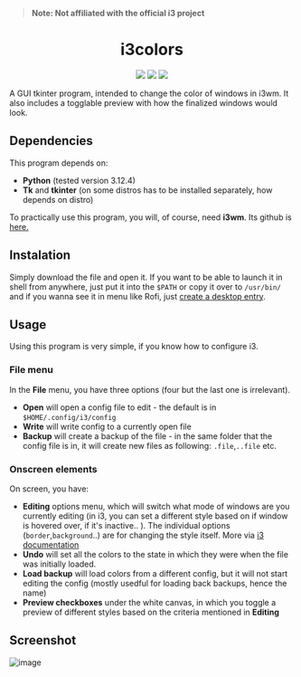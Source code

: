 > **Note: Not affiliated with the official i3 project**

<div align=center>
  <h1>i3colors</h1>
  <img src=https://img.shields.io/badge/Language:-Python-yellow />
  <img src=https://img.shields.io/badge/WM:-i3wm-green />
  <img src=https://img.shields.io/badge/System:-GNU/Linux-blue />
</div>

A GUI tkinter program, intended to change the color of windows in i3wm. It also includes a togglable preview with how the finalized windows would look.

## Dependencies

This program depends on:
 - **Python** (tested version 3.12.4)
 - **Tk** and **tkinter** (on some distros has to be installed separately, how depends on distro)

To practically use this program, you will, of course, need **i3wm**. Its github is [here.](https://github.com/i3/i3)

## Instalation

Simply download the file and open it. If you want to be able to launch it in shell from anywhere, just put it into the `$PATH` or copy it over to `/usr/bin/` and if you wanna see it in menu like Rofi, just [create a desktop entry](https://www.baeldung.com/linux/desktop-entry-files).

## Usage

Using this program is very simple, if you know how to configure i3.

### File menu

In the **File** menu, you have three options (four but the last one is irrelevant).
 - **Open** will open a config file to edit - the default is in `$HOME/.config/i3/config`
 - **Write** will write config to a currently open file
 - **Backup** will create a backup of the file - in the same folder that the config file is in, it will create new files as following: `.file`,`..file` etc.

### Onscreen elements

On screen, you have:
 - **Editing** options menu, which will switch what mode of windows are you currently editing (in i3, you can set a different style based on if window is hovered over, if it's inactive.. ). The individual options (`border`,`background`..) are for changing the style itself. More via [i3 documentation](https://i3wm.org/docs/userguide.html#client_colors)
 - **Undo** will set all the colors to the state in which they were when the file was initially loaded.
 - **Load backup** will load colors from a different config, but it will not start editing the config (mostly usedful for loading back backups, hence the name)
 - **Preview checkboxes** under the white canvas, in which you toggle a preview of different styles based on the criteria mentioned in **Editing**

## Screenshot

![image](https://github.com/user-attachments/assets/60c5c01a-3db3-4a3a-847e-1db861cb0d30)
